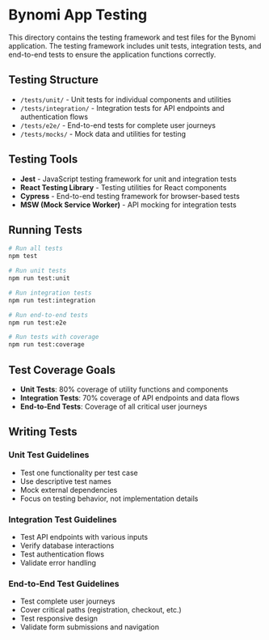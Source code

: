 # Bynomi App Testing

This directory contains the testing framework and test files for the Bynomi application. The testing framework includes unit tests, integration tests, and end-to-end tests to ensure the application functions correctly.

## Testing Structure

- `/tests/unit/` - Unit tests for individual components and utilities
- `/tests/integration/` - Integration tests for API endpoints and authentication flows
- `/tests/e2e/` - End-to-end tests for complete user journeys
- `/tests/mocks/` - Mock data and utilities for testing

## Testing Tools

- **Jest** - JavaScript testing framework for unit and integration tests
- **React Testing Library** - Testing utilities for React components
- **Cypress** - End-to-end testing framework for browser-based tests
- **MSW (Mock Service Worker)** - API mocking for integration tests

## Running Tests

```bash
# Run all tests
npm test

# Run unit tests
npm run test:unit

# Run integration tests
npm run test:integration

# Run end-to-end tests
npm run test:e2e

# Run tests with coverage
npm run test:coverage
```

## Test Coverage Goals

- **Unit Tests**: 80% coverage of utility functions and components
- **Integration Tests**: 70% coverage of API endpoints and data flows
- **End-to-End Tests**: Coverage of all critical user journeys

## Writing Tests

### Unit Test Guidelines

- Test one functionality per test case
- Use descriptive test names
- Mock external dependencies
- Focus on testing behavior, not implementation details

### Integration Test Guidelines

- Test API endpoints with various inputs
- Verify database interactions
- Test authentication flows
- Validate error handling

### End-to-End Test Guidelines

- Test complete user journeys
- Cover critical paths (registration, checkout, etc.)
- Test responsive design
- Validate form submissions and navigation